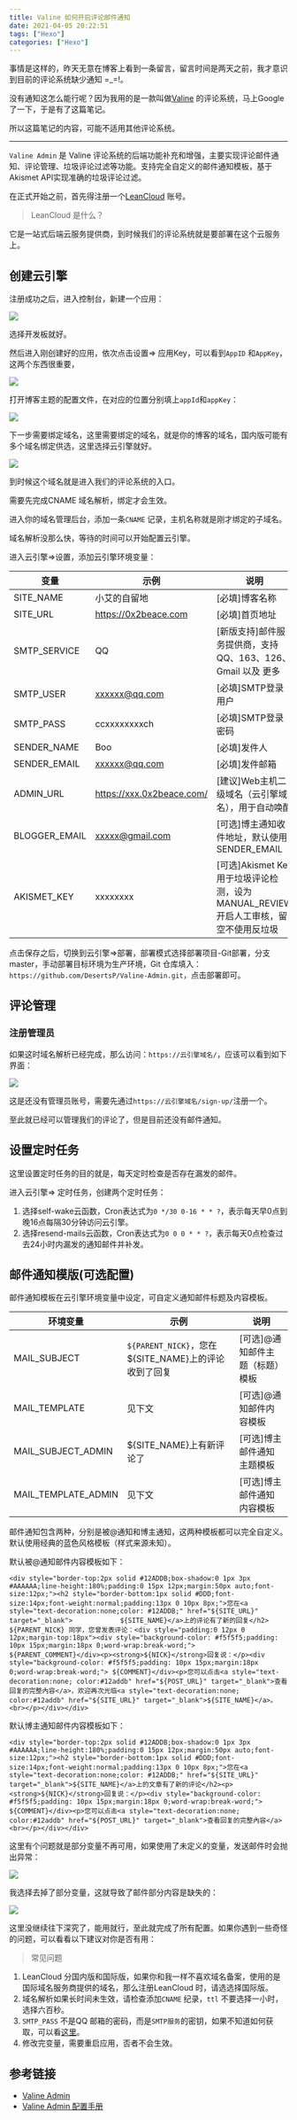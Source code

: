 ```yaml
---
title: Valine 如何开启评论邮件通知
date: 2021-04-05 20:22:51
tags: ["Hexo"]
categories: ["Hexo"]
---
```


事情是这样的，昨天无意在博客上看到一条留言，留言时间是两天之前，我才意识到目前的评论系统缺少通知 =_=!。

<!-- more -->

没有通知这怎么能行呢？因为我用的是一款叫做[Valine](https://valine.js.org/) 的评论系统，马上Google 了一下，于是有了这篇笔记。

所以这篇笔记的内容，可能不适用其他评论系统。

--------

`Valine Admin` 是 Valine 评论系统的后端功能补充和增强，主要实现评论邮件通知、评论管理、垃圾评论过滤等功能。支持完全自定义的邮件通知模板，基于Akismet API实现准确的垃圾评论过滤。

在正式开始之前，首先得注册一个[LeanCloud](https://leancloud.cn/) 账号。

> LeanCloud 是什么？

它是一站式后端云服务提供商，到时候我们的评论系统就是要部署在这个云服务上。

## 创建云引擎

注册成功之后，进入控制台，新建一个应用：

![](https://cdn.jsdelivr.net/gh/0xAiKang/CDN/blog/images/20210404104053.png)

选择开发板就好。

然后进入刚创建好的应用，依次点击设置=> 应用Key，可以看到`AppID` 和`AppKey`，这两个东西很重要，

![](https://cdn.jsdelivr.net/gh/0xAiKang/CDN/blog/images/20210404104646.png)

打开博客主题的配置文件，在对应的位置分别填上`appId`和`appKey`：

![](https://cdn.jsdelivr.net/gh/0xAiKang/CDN/blog/images/20210404105011.png)

下一步需要绑定域名，这里需要绑定的域名，就是你的博客的域名，国内版可能有多个域名绑定供选，这里选择云引擎就好。

![](https://cdn.jsdelivr.net/gh/0xAiKang/CDN/blog/images/20210404105507.png)

到时候这个域名就是进入我们的评论系统的入口。

需要先完成CNAME 域名解析，绑定才会生效。

进入你的域名管理后台，添加一条`CNAME` 记录，主机名称就是刚才绑定的子域名。

域名解析没那么快，等待的时间可以开始配置云引擎。

进入云引擎=>设置，添加云引擎环境变量：

|变量|示例|说明|
|-|-|-|
|SITE_NAME	|小艾的自留地|	[必填]博客名称|
|SITE_URL|	https://0x2beace.com|	[必填]首页地址|
|SMTP_SERVICE|	QQ|	[新版支持]邮件服务提供商，支持 QQ、163、126、Gmail 以及 更多|
|SMTP_USER|	xxxxxx@qq.com|	[必填]SMTP登录用户|
|SMTP_PASS|	ccxxxxxxxxch|	[必填]SMTP登录密码|
|SENDER_NAME	|Boo|	[必填]发件人|
|SENDER_EMAIL|	xxxxxx@qq.com	|[必填]发件邮箱|
|ADMIN_URL|	https://xxx.0x2beace.com/|	[建议]Web主机二级域名（云引擎域名），用于自动唤醒|
|BLOGGER_EMAIL|	xxxxx@gmail.com	| [可选]博主通知收件地址，默认使用SENDER_EMAIL|
|AKISMET_KEY|	xxxxxxxx|	[可选]Akismet Key 用于垃圾评论检测，设为MANUAL_REVIEW开启人工审核，留空不使用反垃圾|

点击保存之后，切换到云引擎=>部署，部署模式选择部署项目-Git部署，分支master，手动部署目标环境为生产环境，Git 仓库填入：`https://github.com/DesertsP/Valine-Admin.git`，点击部署即可。


## 评论管理

### 注册管理员

如果这时域名解析已经完成，那么访问：`https://云引擎域名/`，应该可以看到如下界面：

![](https://cdn.jsdelivr.net/gh/0xAiKang/CDN/blog/images/20210404111837.png)

这是还没有管理员账号，需要先通过`https://云引擎域名/sign-up/`注册一个。

至此就已经可以管理我们的评论了，但是目前还没有邮件通知。

## 设置定时任务
这里设置定时任务的目的就是，每天定时检查是否存在漏发的邮件。

进入云引擎=> 定时任务，创建两个定时任务：
1. 选择self-wake云函数，Cron表达式为`0 */30 0-16 * * ?`，表示每天早0点到晚16点每隔30分钟访问云引擎。
2. 选择resend-mails云函数，Cron表达式为`0 0 0 * * ?`，表示每天0点检查过去24小时内漏发的通知邮件并补发。

## 邮件通知模版(可选配置)

邮件通知模板在云引擎环境变量中设定，可自定义通知邮件标题及内容模板。

|环境变量|	示例|	说明|
|-|-|-|
|MAIL_SUBJECT|	`${PARENT_NICK}`，您在${SITE_NAME}上的评论收到了回复|	[可选]@通知邮件主题（标题）模板
|MAIL_TEMPLATE|	见下文|	[可选]@通知邮件内容模板|
|MAIL_SUBJECT_ADMIN	| ${SITE_NAME}上有新评论了|	[可选]博主邮件通知主题模板|
|MAIL_TEMPLATE_ADMIN|见下文|	[可选]博主邮件通知内容模板|

邮件通知包含两种，分别是被@通知和博主通知，这两种模板都可以完全自定义。默认使用经典的蓝色风格模板（样式来源未知）。

默认被@通知邮件内容模板如下：
```
<div style="border-top:2px solid #12ADDB;box-shadow:0 1px 3px #AAAAAA;line-height:180%;padding:0 15px 12px;margin:50px auto;font-size:12px;"><h2 style="border-bottom:1px solid #DDD;font-size:14px;font-weight:normal;padding:13px 0 10px 8px;">您在<a style="text-decoration:none;color: #12ADDB;" href="${SITE_URL}" target="_blank">            ${SITE_NAME}</a>上的评论有了新的回复</h2> ${PARENT_NICK} 同学，您曾发表评论：<div style="padding:0 12px 0 12px;margin-top:18px"><div style="background-color: #f5f5f5;padding: 10px 15px;margin:18px 0;word-wrap:break-word;">            ${PARENT_COMMENT}</div><p><strong>${NICK}</strong>回复说：</p><div style="background-color: #f5f5f5;padding: 10px 15px;margin:18px 0;word-wrap:break-word;"> ${COMMENT}</div><p>您可以点击<a style="text-decoration:none; color:#12addb" href="${POST_URL}" target="_blank">查看回复的完整內容</a>，欢迎再次光临<a style="text-decoration:none; color:#12addb" href="${SITE_URL}" target="_blank">${SITE_NAME}</a>。<br></p></div></div>
```

默认博主通知邮件内容模板如下：
```
<div style="border-top:2px solid #12ADDB;box-shadow:0 1px 3px #AAAAAA;line-height:180%;padding:0 15px 12px;margin:50px auto;font-size:12px;"><h2 style="border-bottom:1px solid #DDD;font-size:14px;font-weight:normal;padding:13px 0 10px 8px;">您在<a style="text-decoration:none;color: #12ADDB;" href="${SITE_URL}" target="_blank">${SITE_NAME}</a>上的文章有了新的评论</h2><p><strong>${NICK}</strong>回复说：</p><div style="background-color: #f5f5f5;padding: 10px 15px;margin:18px 0;word-wrap:break-word;"> ${COMMENT}</div><p>您可以点击<a style="text-decoration:none; color:#12addb" href="${POST_URL}" target="_blank">查看回复的完整內容</a><br></p></div></div>
```
这里有个问题就是部分变量不再可用，如果使用了未定义的变量，发送邮件时会抛出异常：

![](https://cdn.jsdelivr.net/gh/0xAiKang/CDN/blog/images/20210404113532.png)

我选择去掉了部分变量，这就导致了邮件部分内容是缺失的：

![](https://cdn.jsdelivr.net/gh/0xAiKang/CDN/blog/images/20210404113944.png)

这里没继续往下深究了，能用就行，至此就完成了所有配置。如果你遇到一些奇怪的问题，可以看看以下建议对你是否有用：

> 常见问题

1. LeanCloud 分国内版和国际版，如果你和我一样不喜欢域名备案，使用的是国际域名服务商提供的域名，那么注册LeanCloud 时，请选选择国际版。
2. 域名解析如果长时间未生效，请检查添加`CNAME` 纪录，`ttl` 不要选择一小时，选择六百秒。
3. `SMTP_PASS` 不是QQ 邮箱的密码，而是`SMTP服务`的密钥，如果不知道如何获取，可以看[这里](https://service.mail.qq.com/cgi-bin/help?subtype=1&&id=28&&no=331)。
4. 修改完变量，需要重启应用，否者不会生效。

## 参考链接
* [Valine Admin](https://github.com/DesertsP/Valine-Admin)
* [Valine Admin 配置手册](https://deserts.io/valine-admin-document/)